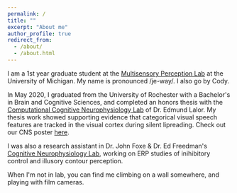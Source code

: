 ```yaml
---
permalink: /
title: ""
excerpt: "About me"
author_profile: true
redirect_from: 
  - /about/
  - /about.html
---
```



I am a 1st year graduate student at the [Multisensory Perception Lab](https://sites.lsa.umich.edu/brang-lab/) at the University of Michigan. My name is pronounced /je-way/. I also go by Cody.

In May 2020, I graduated from the University of Rochester with a Bachelor's in Brain and Cognitive Sciences, and completed an honors thesis with the [Computational Cognitive Neurophysiology Lab](https://www.urmc.rochester.edu/labs/lalor.aspx) of Dr. Edmund Lalor. My thesis work showed supporting evidence that categorical visual speech features are tracked in the visual cortex during silent lipreading. Check out our CNS poster [here](/files/CNS2020_Final.pdf).

I was also a research assistant in Dr. John Foxe & Dr. Ed Freedman's [Cognitive Neurophysiology Lab](https://www.urmc.rochester.edu/labs/cognitive-neurophysiology.aspx), working on ERP studies of inihibitory control and illusory contour perception. 

When I'm not in lab, you can find me climbing on a wall somewhere, and playing with film cameras.
